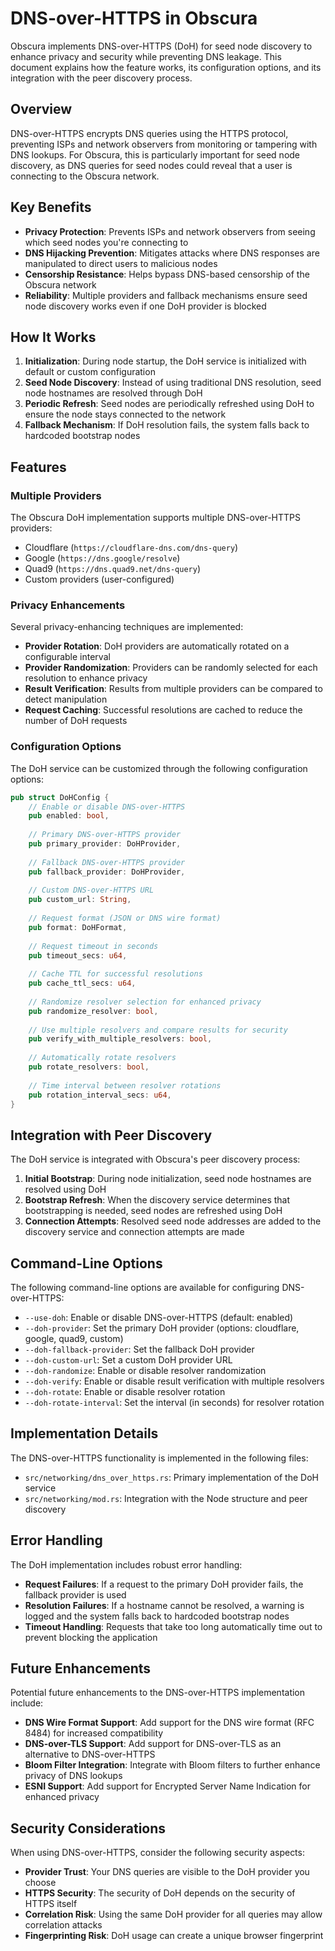 # DNS-over-HTTPS in Obscura

Obscura implements DNS-over-HTTPS (DoH) for seed node discovery to enhance privacy and security while preventing DNS leakage. This document explains how the feature works, its configuration options, and its integration with the peer discovery process.

## Overview

DNS-over-HTTPS encrypts DNS queries using the HTTPS protocol, preventing ISPs and network observers from monitoring or tampering with DNS lookups. For Obscura, this is particularly important for seed node discovery, as DNS queries for seed nodes could reveal that a user is connecting to the Obscura network.

## Key Benefits

- **Privacy Protection**: Prevents ISPs and network observers from seeing which seed nodes you're connecting to
- **DNS Hijacking Prevention**: Mitigates attacks where DNS responses are manipulated to direct users to malicious nodes
- **Censorship Resistance**: Helps bypass DNS-based censorship of the Obscura network
- **Reliability**: Multiple providers and fallback mechanisms ensure seed node discovery works even if one DoH provider is blocked

## How It Works

1. **Initialization**: During node startup, the DoH service is initialized with default or custom configuration
2. **Seed Node Discovery**: Instead of using traditional DNS resolution, seed node hostnames are resolved through DoH
3. **Periodic Refresh**: Seed nodes are periodically refreshed using DoH to ensure the node stays connected to the network
4. **Fallback Mechanism**: If DoH resolution fails, the system falls back to hardcoded bootstrap nodes

## Features

### Multiple Providers

The Obscura DoH implementation supports multiple DNS-over-HTTPS providers:

- Cloudflare (`https://cloudflare-dns.com/dns-query`)
- Google (`https://dns.google/resolve`)
- Quad9 (`https://dns.quad9.net/dns-query`)
- Custom providers (user-configured)

### Privacy Enhancements

Several privacy-enhancing techniques are implemented:

- **Provider Rotation**: DoH providers are automatically rotated on a configurable interval
- **Provider Randomization**: Providers can be randomly selected for each resolution to enhance privacy
- **Result Verification**: Results from multiple providers can be compared to detect manipulation
- **Request Caching**: Successful resolutions are cached to reduce the number of DoH requests

### Configuration Options

The DoH service can be customized through the following configuration options:

```rust
pub struct DoHConfig {
    // Enable or disable DNS-over-HTTPS
    pub enabled: bool,
    
    // Primary DNS-over-HTTPS provider
    pub primary_provider: DoHProvider,
    
    // Fallback DNS-over-HTTPS provider
    pub fallback_provider: DoHProvider,
    
    // Custom DNS-over-HTTPS URL
    pub custom_url: String,
    
    // Request format (JSON or DNS wire format)
    pub format: DoHFormat,
    
    // Request timeout in seconds
    pub timeout_secs: u64,
    
    // Cache TTL for successful resolutions
    pub cache_ttl_secs: u64,
    
    // Randomize resolver selection for enhanced privacy
    pub randomize_resolver: bool,
    
    // Use multiple resolvers and compare results for security
    pub verify_with_multiple_resolvers: bool,
    
    // Automatically rotate resolvers
    pub rotate_resolvers: bool,
    
    // Time interval between resolver rotations
    pub rotation_interval_secs: u64,
}
```

## Integration with Peer Discovery

The DoH service is integrated with Obscura's peer discovery process:

1. **Initial Bootstrap**: During node initialization, seed node hostnames are resolved using DoH
2. **Bootstrap Refresh**: When the discovery service determines that bootstrapping is needed, seed nodes are refreshed using DoH
3. **Connection Attempts**: Resolved seed node addresses are added to the discovery service and connection attempts are made

## Command-Line Options

The following command-line options are available for configuring DNS-over-HTTPS:

- `--use-doh`: Enable or disable DNS-over-HTTPS (default: enabled)
- `--doh-provider`: Set the primary DoH provider (options: cloudflare, google, quad9, custom)
- `--doh-fallback-provider`: Set the fallback DoH provider
- `--doh-custom-url`: Set a custom DoH provider URL
- `--doh-randomize`: Enable or disable resolver randomization
- `--doh-verify`: Enable or disable result verification with multiple resolvers
- `--doh-rotate`: Enable or disable resolver rotation
- `--doh-rotate-interval`: Set the interval (in seconds) for resolver rotation

## Implementation Details

The DNS-over-HTTPS functionality is implemented in the following files:

- `src/networking/dns_over_https.rs`: Primary implementation of the DoH service
- `src/networking/mod.rs`: Integration with the Node structure and peer discovery

## Error Handling

The DoH implementation includes robust error handling:

- **Request Failures**: If a request to the primary DoH provider fails, the fallback provider is used
- **Resolution Failures**: If a hostname cannot be resolved, a warning is logged and the system falls back to hardcoded bootstrap nodes
- **Timeout Handling**: Requests that take too long automatically time out to prevent blocking the application

## Future Enhancements

Potential future enhancements to the DNS-over-HTTPS implementation include:

- **DNS Wire Format Support**: Add support for the DNS wire format (RFC 8484) for increased compatibility
- **DNS-over-TLS Support**: Add support for DNS-over-TLS as an alternative to DNS-over-HTTPS
- **Bloom Filter Integration**: Integrate with Bloom filters to further enhance privacy of DNS lookups
- **ESNI Support**: Add support for Encrypted Server Name Indication for enhanced privacy

## Security Considerations

When using DNS-over-HTTPS, consider the following security aspects:

- **Provider Trust**: Your DNS queries are visible to the DoH provider you choose
- **HTTPS Security**: The security of DoH depends on the security of HTTPS itself
- **Correlation Risk**: Using the same DoH provider for all queries may allow correlation attacks
- **Fingerprinting Risk**: DoH usage can create a unique browser fingerprint 